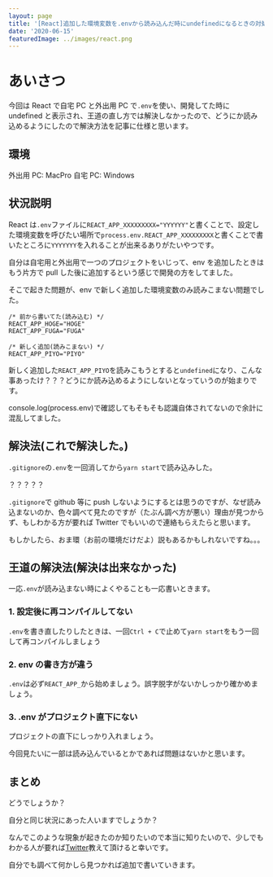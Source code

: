 ```yaml
---
layout: page
title: '[React]追加した環境変数を.envから読み込んだ時にundefinedになるときの対処法'
date: '2020-06-15'
featuredImage: ../images/react.png
---
```


# あいさつ

今回は React で自宅 PC と外出用 PC で`.env`を使い、開発してた時に undefined と表示され、王道の直し方では解決しなかったので、どうにか読み込めるようにしたので解決方法を記事に仕様と思います。

## 環境

外出用 PC: MacPro
自宅 PC: Windows

## 状況説明

React は`.env`ファイルに`REACT_APP_XXXXXXXXX="YYYYYY"`と書くことで、設定した環境変数を呼びたい場所で`process.env.REACT_APP_XXXXXXXXX`と書くことで書いたところに`YYYYYYY`を入れることが出来るありがたいやつです。

自分は自宅用と外出用で一つのプロジェクトをいじって、env を追加したときはもう片方で pull した後に追加するという感じで開発の方をしてました。

そこで起きた問題が、env で新しく追加した環境変数のみ読みこまない問題でした。

```text:title=.env
/* 前から書いてた(読み込む) */
REACT_APP_HOGE="HOGE"
REACT_APP_FUGA="FUGA"

/* 新しく追加(読みこまない) */
REACT_APP_PIYO="PIYO"
```

新しく追加した`REACT_APP_PIYO`を読みこもうとすると`undefined`になり、こんな事あったけ？？？どうにか読み込めるようにしないとなっていうのが始まりです。

console.log(process.env)で確認してもそもそも認識自体されてないので余計に混乱してました。

## 解決法(これで解決した。)

`.gitignore`の`.env`を一回消してから`yarn start`で読み込みした。

？？？？？

`.gitignore`で github 等に push しないようにするとは思うのですが、なぜ読み込まないのか、色々調べて見たのですが（たぶん調べ方が悪い）理由が見つからず、もしわかる方が要れば Twitter でもいいので連絡もらえたらと思います。

もしかしたら、おま環（お前の環境だけだよ）説もあるかもしれないですね。。。

## 王道の解決法(解決は出来なかった)

一応`.env`が読み込まない時によくやることも一応書いときます。

### 1. 設定後に再コンパイルしてない

`.env`を書き直したりしたときは、一回`Ctrl + C`で止めて`yarn start`をもう一回して再コンパイルしましょう

### 2. env の書き方が違う

`.env`は必ず`REACT_APP_`から始めましょう。誤字脱字がないかしっかり確かめましょう。

### 3. .env がプロジェクト直下にない

プロジェクトの直下にしっかり入れましょう。

今回見たいに一部は読み込んでいるとかであれば問題はないかと思います。

## まとめ

どうでしょうか？

自分と同じ状況にあった人いますでしょうか？

なんでこのような現象が起きたのか知りたいので本当に知りたいので、少しでもわかる人が要れば[Twitter](https://twitter.com/uechan9220)教えて頂けると幸いです。

自分でも調べて何かしら見つかれば追加で書いていきます。
